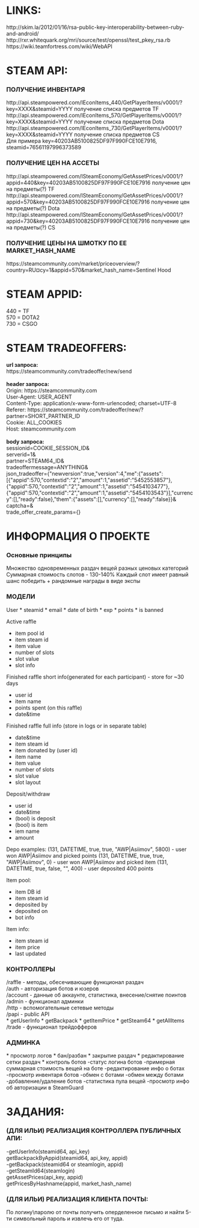 <h1>LINKS:</h1>
http://skim.la/2012/01/16/rsa-public-key-interoperability-between-ruby-and-android/<br>
http://rxr.whitequark.org/mri/source/test/openssl/test_pkey_rsa.rb<br>
https://wiki.teamfortress.com/wiki/WebAPI<br>

<h1>STEAM API:</h1>
<h3>ПОЛУЧЕНИЕ ИНВЕНТАРЯ</h3>
http://api.steampowered.com/IEconItems_440/GetPlayerItems/v0001/?key=XXXX&steamid=YYYY получение списка предметов TF<br>
http://api.steampowered.com/IEconItems_570/GetPlayerItems/v0001/?key=XXXX&steamid=YYYY получение списка предметов Dota<br>
http://api.steampowered.com/IEconItems_730/GetPlayerItems/v0001/?key=XXXX&steamid=YYYY получение списка предметов CS<br>
Для примера key=40203AB5100825DF97F990FCE10E7916, steamid=76561197996373589<br>
<h3>ПОЛУЧЕНИЕ ЦЕН НА АССЕТЫ</h3>
http://api.steampowered.com/ISteamEconomy/GetAssetPrices/v0001/?appid=440&key=40203AB5100825DF97F990FCE10E7916 получение цен на предметы(?) TF<br>
http://api.steampowered.com/ISteamEconomy/GetAssetPrices/v0001/?appid=570&key=40203AB5100825DF97F990FCE10E7916 получение цен на предметы(?) Dota<br>
http://api.steampowered.com/ISteamEconomy/GetAssetPrices/v0001/?appid=730&key=40203AB5100825DF97F990FCE10E7916 получение цен на предметы(?) CS<br>
<h3>ПОЛУЧЕНИЕ ЦЕНЫ НА ШМОТКУ ПО ЕЕ MARKET_HASH_NAME</h3>
https://steamcommunity.com/market/priceoverview/?country=RU&currency=1&appid=570&market_hash_name=Sentinel Hood

<h1>STEAM APPID:</h1>
440 = TF<br>
570 = DOTA2<br>
730 = CSGO<br>

<h1>STEAM TRADEOFFERS:</h1>
<b>url запроса:</b><br>
https://steamcommunity.com/tradeoffer/new/send<br><br>
<b>header запроса:</b><br>
Origin: https://steamcommunity.com<br>
User-Agent: USER_AGENT<br>
Content-Type: application/x-www-form-urlencoded; charset=UTF-8<br>
Referer: https://steamcommunity.com/tradeoffer/new/?partner=SHORT_PARTNER_ID<br>
Cookie: ALL_COOKIES<br>
Host: steamcommunity.com<br><br>
<b>body запроса:</b><br>
sessionid=COOKIE_SESSION_ID&<br>
serverid=1&<br>
partner=STEAM64_ID&<br>
tradeoffermessage=ANYTHING&<br>
json_tradeoffer={"newversion":true,"version":4,"me":{"assets":[{"appid":570,"contextid":"2","amount":1,"assetid":"5452553857"},{"appid":570,"contextid":"2","amount":1,"assetid":"5454103477"},{"appid":570,"contextid":"2","amount":1,"assetid":"5454103543"}],"currency":[],"ready":false},"them":{"assets":[],"currency":[],"ready":false}}&<br>
captcha=&<br>
trade_offer_create_params={}<br>

<h1>ИНФОРМАЦИЯ О ПРОЕКТЕ</h1>
<h3>Основные принципы</h3>
Множество одновременных раздач вещей разных ценовых категорий
Суммарная стоимость слотов - 130-140%
Каждый слот имеет равный шанс победить + рандомные награды в виде экспы

<h3>МОДЕЛИ </h3>
User
* steamid
* email
* date of birth
* exp
* points
* is banned

Active raffle
* item pool id
* item steam id
* item value
* number of slots
* slot value
* slot info

Finished raffle short info(generated for each participant) - store for ~30 days
* user id
* item name
* points spent (on this raffle)
* date&time

Finished raffle full info (store in logs or in separate table)
* date&time
* item steam id
* item donated by (user id)
* item name
* item value
* number of slots
* slot value
* slot layout

Deposit/withdraw
* user id
* date&time
* (bool) is deposit
* (bool) is item
* iem name
* amount

Depo examples:
(131, DATETIME, true, true, "AWP|Asiimov", 5800) - user won AWP|Asiimov and picked points
(131, DATETIME, true, true, "AWP|Asiimov", 0) - user won AWP|Asiimov and picked item
(131, DATETIME, true, false, "", 400) - user deposited 400 points

Item pool:
* item DB id
* item steam id
* deposited by
* deposited on
* bot info

Item info:
* item steam id
* item price
* last updated

<h3>КОНТРОЛЛЕРЫ </h3>
/raffle - методы, обесечивающие функционал раздач <br>
/auth - авторизация ботов и юзеров <br>
/account - данные об аккаунте, статистика, внесение/снятие поинтов <br>
/admin - функционал админки <br>
/http - вспомогательные сетевые методы <br>
/papi - public API <br>
* getUserInfo
* getBackpack
* getItemPrice
* getSteam64
* getAllItems <br>
/trade - функционал трейдофферов

<h3>АДМИНКА </h3>
* просмотр логов
* бан/разбан
* закрытие раздач
* редактирование сетки раздач
* контроль ботов
-статус логина ботов
-примерная суммарная стоимость вещей на боте
-редактирование инфо о ботах
-просмотр инвентаря ботов
-обмен с ботами
-обмен между ботами
-добавление/удаление ботов
-статистика пула вещей
-просмотр инфо об авторизации в SteamGuard

<h1>ЗАДАНИЯ:</h1>
<h3>(ДЛЯ ИЛЬИ) РЕАЛИЗАЦИЯ КОНТРОЛЛЕРА ПУБЛИЧНЫХ АПИ:</h3>
-getUserInfo(steamid64, api_key)<br>
getBackpackByAppid(steamid64, api_key, appid)<br>
-getBackpack(steamid64 or steamlogin, appid)<br>
-getSteamId64(steamlogin)<br>
getAssetPrices(api_key, appid)<br>
getPricesByHashname(appid, market_hash_name)<br>

<h3>(ДЛЯ ИЛЬИ) РЕАЛИЗАЦИЯ КЛИЕНТА ПОЧТЫ:</h3>
По логину\паролю от почты получить оперделенное письмо и найти 5-ти символьный пароль и извлечь его от туда.
